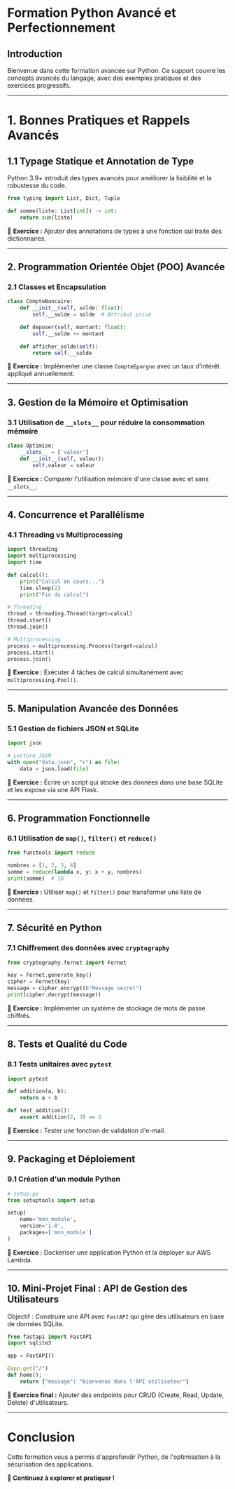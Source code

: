 # **Formation Python Avancé et Perfectionnement**

## **Introduction**
Bienvenue dans cette formation avancée sur Python. Ce support couvre les concepts avancés du langage, avec des exemples pratiques et des exercices progressifs.

---

# **1. Bonnes Pratiques et Rappels Avancés**
## 1.1 Typage Statique et Annotation de Type
Python 3.9+ introduit des types avancés pour améliorer la lisibilité et la robustesse du code.

```python
from typing import List, Dict, Tuple

def somme(liste: List[int]) -> int:
    return sum(liste)
```

🔹 **Exercice :** Ajouter des annotations de types à une fonction qui traite des dictionnaires.

---

## **2. Programmation Orientée Objet (POO) Avancée**
### 2.1 Classes et Encapsulation
```python
class CompteBancaire:
    def __init__(self, solde: float):
        self.__solde = solde  # Attribut privé

    def deposer(self, montant: float):
        self.__solde += montant

    def afficher_solde(self):
        return self.__solde
```

🔹 **Exercice :** Implémenter une classe `CompteEpargne` avec un taux d'intérêt appliqué annuellement.

---

## **3. Gestion de la Mémoire et Optimisation**
### 3.1 Utilisation de `__slots__` pour réduire la consommation mémoire
```python
class Optimise:
    __slots__ = ['valeur']
    def __init__(self, valeur):
        self.valeur = valeur
```

🔹 **Exercice :** Comparer l'utilisation mémoire d'une classe avec et sans `__slots__`.

---

## **4. Concurrence et Parallélisme**
### 4.1 Threading vs Multiprocessing
```python
import threading
import multiprocessing
import time

def calcul():
    print("Calcul en cours...")
    time.sleep(2)
    print("Fin du calcul")

# Threading
thread = threading.Thread(target=calcul)
thread.start()
thread.join()

# Multiprocessing
process = multiprocessing.Process(target=calcul)
process.start()
process.join()
```

🔹 **Exercice :** Exécuter 4 tâches de calcul simultanément avec `multiprocessing.Pool()`.

---

## **5. Manipulation Avancée des Données**
### 5.1 Gestion de fichiers JSON et SQLite
```python
import json

# Lecture JSON
with open("data.json", "r") as file:
    data = json.load(file)
```

🔹 **Exercice :** Écrire un script qui stocke des données dans une base SQLite et les expose via une API Flask.

---

## **6. Programmation Fonctionnelle**
### 6.1 Utilisation de `map()`, `filter()` et `reduce()`
```python
from functools import reduce

nombres = [1, 2, 3, 4]
somme = reduce(lambda x, y: x + y, nombres)
print(somme)  # 10
```

🔹 **Exercice :** Utiliser `map()` et `filter()` pour transformer une liste de données.

---

## **7. Sécurité en Python**
### 7.1 Chiffrement des données avec `cryptography`
```python
from cryptography.fernet import Fernet

key = Fernet.generate_key()
cipher = Fernet(key)
message = cipher.encrypt(b"Message secret")
print(cipher.decrypt(message))
```

🔹 **Exercice :** Implémenter un système de stockage de mots de passe chiffrés.

---

## **8. Tests et Qualité du Code**
### 8.1 Tests unitaires avec `pytest`
```python
import pytest

def addition(a, b):
    return a + b

def test_addition():
    assert addition(2, 3) == 5
```

🔹 **Exercice :** Tester une fonction de validation d'e-mail.

---

## **9. Packaging et Déploiement**
### 9.1 Création d'un module Python
```python
# setup.py
from setuptools import setup

setup(
    name='mon_module',
    version='1.0',
    packages=['mon_module']
)
```

🔹 **Exercice :** Dockeriser une application Python et la déployer sur AWS Lambda.

---

## **10. Mini-Projet Final : API de Gestion des Utilisateurs**
Objectif : Construire une API avec `FastAPI` qui gère des utilisateurs en base de données SQLite.

```python
from fastapi import FastAPI
import sqlite3

app = FastAPI()

@app.get("/")
def home():
    return {"message": "Bienvenue dans l'API utilisateur"}
```

🔹 **Exercice final :** Ajouter des endpoints pour CRUD (Create, Read, Update, Delete) d'utilisateurs.

---

# **Conclusion**
Cette formation vous a permis d'approfondir Python, de l'optimisation à la sécurisation des applications.

**🚀 Continuez à explorer et pratiquer !**


